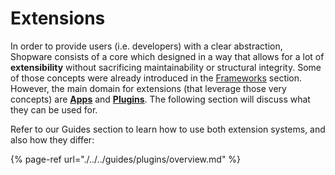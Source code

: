 # Extensions

In order to provide users \(i.e. developers\) with a clear abstraction, Shopware consists of a core which designed in a way that allows for a lot of **extensibility** without sacrificing maintainability or structural integrity. Some of those concepts were already introduced in the [Frameworks](../framework/) section. However, the main domain for extensions \(that leverage those very concepts\) are [**Apps**](apps-concept.md) and [**Plugins**](../../products/plugins/). The following section will discuss what they can be used for.

Refer to our Guides section to learn how to use both extension systems, and also how they differ:

{% page-ref url="./../../guides/plugins/overview.md" %}

